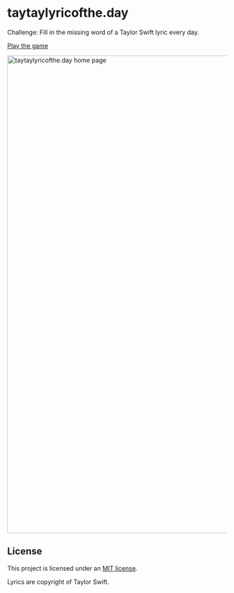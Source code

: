 # taytaylyricofthe.day

Challenge: Fill in the missing word of a Taylor Swift lyric every day. 

[Play the game](https://taytaylyricofthe.day)

<img width="1094" alt="taytaylyricofthe.day home page" src="https://github.com/capjamesg/taytaylyricofthe.day/assets/37276661/0afa1ed8-f0c0-48c3-8f16-f90fce89f93d">

## License

This project is licensed under an [MIT license](LICENSE).

Lyrics are copyright of Taylor Swift.
